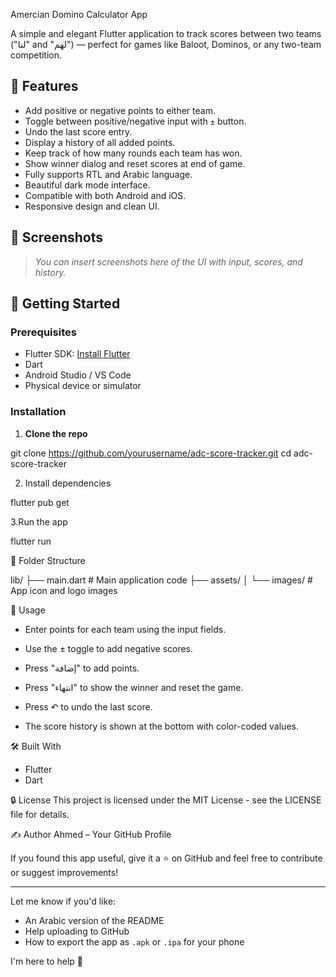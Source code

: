 Amercian Domino Calculator App


A simple and elegant Flutter application to track scores between two teams ("لنا" and "لهم") — perfect for games like Baloot, Dominos, or any two-team competition.

## 🧮 Features

- Add positive or negative points to either team.
- Toggle between positive/negative input with `±` button.
- Undo the last score entry.
- Display a history of all added points.
- Keep track of how many rounds each team has won.
- Show winner dialog and reset scores at end of game.
- Fully supports RTL and Arabic language.
- Beautiful dark mode interface.
- Compatible with both Android and iOS.
- Responsive design and clean UI.

## 📱 Screenshots

> _You can insert screenshots here of the UI with input, scores, and history._

## 🚀 Getting Started

### Prerequisites

- Flutter SDK: [Install Flutter](https://docs.flutter.dev/get-started/install)
- Dart
- Android Studio / VS Code
- Physical device or simulator

### Installation

1. **Clone the repo**

git clone https://github.com/yourusername/adc-score-tracker.git
cd adc-score-tracker

2. Install dependencies
 
 flutter pub get

3.Run the app

flutter run


📂 Folder Structure

lib/
├── main.dart         # Main application code
├── assets/
│   └── images/       # App icon and logo images


🧠 Usage

- Enter points for each team using the input fields.

- Use the ± toggle to add negative scores.

- Press "إضافة" to add points.

- Press "انتهاء" to show the winner and reset the game.

- Press ↶ to undo the last score.

- The score history is shown at the bottom with color-coded values.

🛠 Built With

- Flutter
- Dart

🔒 License
This project is licensed under the MIT License - see the LICENSE file for details.

✍️ Author
Ahmed – Your GitHub Profile

If you found this app useful, give it a ⭐️ on GitHub and feel free to contribute or suggest improvements!

---

Let me know if you'd like:
- An Arabic version of the README
- Help uploading to GitHub
- How to export the app as `.apk` or `.ipa` for your phone

I'm here to help 🚀
